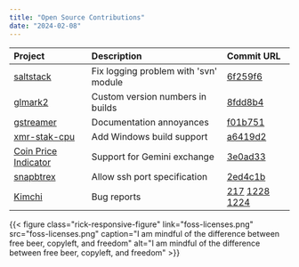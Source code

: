 ```yaml
---
title: "Open Source Contributions"
date: "2024-02-08"
---
```


|Project   |   Description   |   Commit URL   |
|:---|:---|:---|
| [saltstack](//www.saltstack.com/) | Fix logging problem with 'svn' module | [6f259f6](https://github.com/saltstack/salt/pull/56757) |
| [glmark2](//github.com/glmark2/glmark2)  | Custom version numbers in builds | [8fdd8b4](//github.com/glmark2/glmark2/commit/8fdd8b43af1b231958963ce525fef0d63598df69) |
| [gstreamer](//gstreamer.freedesktop.org/modules/gst-plugins-good.html) | Documentation annoyances | [f01b751](//gitlab.freedesktop.org/gstreamer/gst-plugins-good/-/commit/f01b751e5258ba26a508d0ee2e8a3540e1211bf1)  |
| [xmr-stak-cpu](//github.com/fireice-uk/xmr-stak-cpu) |  Add Windows build support  |  [a6419d2](//github.com/fireice-uk/xmr-stak-amd/pull/94/commits/a6419d2ef101b13173e6da7b9a360f5ccbe6d63e)    |
| [Coin Price Indicator](//github.com/bluppfisk/coinprice-indicator/) | Support for Gemini exchange | [3e0ad33](//github.com/bluppfisk/coinprice-indicator/pull/17/commits/3e0ad33d9a2ae4f54c6d4db47d48039fc40f7967)
| [snapbtrex](//github.com/yoshtec/snapbtrex) | Allow ssh port specification | [2ed4c1b](//github.com/yoshtec/snapbtrex/pull/1/commits/2ed4c1b49a5d8092e11ea34b0ed68eb4499c790b) |
| [Kimchi](//github.com/kimchi-project) | Bug reports | [217](//github.com/kimchi-project/wok/issues/217) [1228](//github.com/kimchi-project/kimchi/issues/1228) [1224](//github.com/kimchi-project/kimchi/issues/1224) |



{{< figure class="rick-responsive-figure" link="foss-licenses.png" src="foss-licenses.png" caption="I am mindful of the difference between free beer, copyleft, and freedom" alt="I am mindful of the difference between free beer, copyleft, and freedom" >}}
